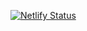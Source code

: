 [![Netlify Status](https://api.netlify.com/api/v1/badges/c6f022f4-d43a-405a-8410-883c65f4a9a6/deploy-status)](https://app.netlify.com/sites/steady-haupia-a524b7/deploys)
